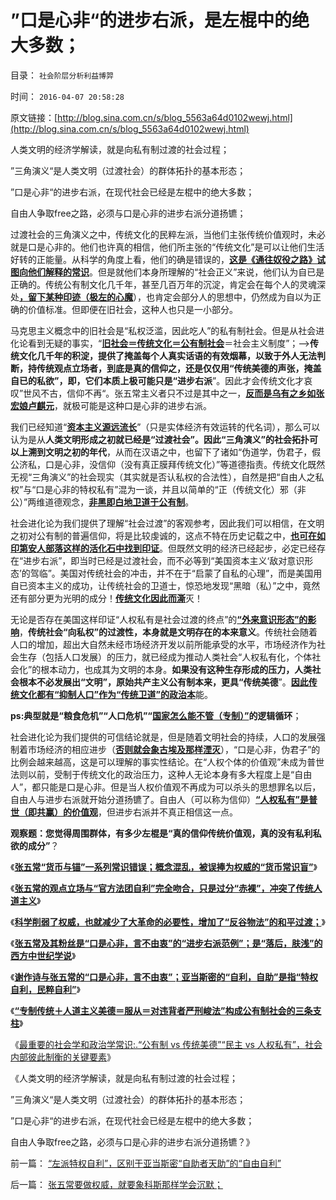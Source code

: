 # ”口是心非“的进步右派，是左棍中的绝大多数；

目录： `社会阶层分析利益博羿` 

时间： `2016-04-07 20:58:28` 

原文链接：[http://blog.sina.com.cn/s/blog_5563a64d0102wewj.html](http://blog.sina.com.cn/s/blog_5563a64d0102wewj.html)

人类文明的经济学解读，就是向私有制过渡的社会过程；

”三角演义“是人类文明（过渡社会）的群体拓扑的基本形态；

”口是心非“的进步右派，在现代社会已经是左棍中的绝大多数；

自由人争取free之路，必须与口是心非的进步右派分道扬镳；

过渡社会的三角演义之中，传统文化的民粹左派，当他们主张传统价值观时，未必就是口是心非的。他们也许真的相信，他们所主张的“传统文化”是可以让他们生活好转的正能量。从科学的角度上看，他们的确是错误的，[**这是《通往奴役之路》试图向他们解释的常识**](../../../2013/9/19/从“大宪章精神”到“通往奴役之路”.md)。但是就他们本身所理解的“社会正义”来说，他们认为自已是正确的。传统公有制文化几千年，甚至几百万年的沉淀，肯定会在每个人的灵魂深处[**，留下某种印迹（极左的心魔**](../../../2009/7/26/极左生命力取决于右派的人格心魔.md)），也肯定会部分人的思想中，仍然成为自以为正确的价值标准。但即便在旧社会，这种人也只是一小部分。

马克思主义概念中的旧社会是“私权泛滥，因此吃人”的私有制社会。但是从社会进化论看到无疑的事实，“[**旧社会＝传统文化＝公有制社会**](../../../2010/10/29/“旧社会”未必真的腐败黑暗；.md)＝社会主义制度”；——>**传统文化几千年的积淀，提供了掩盖每个人真实话语的有效烟幕，以致于外人无法判断，持传统观点立场者，到底是真的信仰之，还是仅仅用“传统美德的声张，掩盖自已的私欲”，即，它们本质上极可能只是“进步右派**”。因此才会传统文化才哀叹”世风不古，信仰不再“。张五常主义者只不过是其中之一，[**反而是乌有之乡如张宏娘卢麒元**](../../../2012/12/23/卢麒元，李庄，李北方，石勇，南方系和铅笔社.md)，就极可能是这种口是心非的进步右派。

我们已经知道“[**资本主义源远流长**](../../../2012/11/9/资本主义源远流长；汇票促使了银行和私有货币的出现.md)”（只是实体经济有效运转的代名词），那么可以认为是从**人类文明形成之初就已经是“过渡社会”。因此“三角演义”的社会拓扑可以上溯到文明之初的年代**，从而在汉语之中，也留下了诸如“伪道学，伪君子，假公济私，口是心非，没信仰（没有真正膜拜传统文化）”等道德指责。传统文化既然无视“三角演义”的社会现实（其实就是否认私权的合法性），自然是把“自由人之私权”与“口是心非的特权私有”混为一谈，并且以简单的“正（传统文化）邪（非公）”两维道德观念，[**非黑即白地卫道于公有制**](../../../2012/6/11/生活在社会最底层的愚民也是统治者.md)。

社会进化论为我们提供了理解“社会过渡”的客观参考，因此我们可以相信，在文明之初对公有制的普遍信仰，将是比较虔诚的，这点不特在历史记载之中，[**也可在如印第安人部落这样的活化石中找到印证**](../../../2015/4/30/基督教文人对印第安人传统美德的欣赏；.md)。但既然文明的经济已经起步，必定已经存在“进步右派”，即当时已经是过渡社会，而不必等到“美国资本主义‘敌对意识形态’的驾临”。美国对传统社会的冲击，并不在于“启蒙了自私的心理”，而是美国用自已资本主义的成功，让传统社会的卫道士，惊恐地发现“黑暗（私）”之中，竟然还有部分更为光明的成分！[**传统文化因此而澌**](../../../2015/12/31/全世界“传统文化自杀基因”，传染性的“国民劣根性”.md)灭！

无论是否存在美国这样印证“人权私有是社会过渡的终点”的[**“外来意识形态”的影响**](../../../2016/3/29/大海不会成为“称霸世界”的帮凶，美国成功的原因是中华传统的“王道”.md)，**传统社会“向私权”的过渡性，本身就是文明存在的本来意义**。传统社会随着人口的增加，超出大自然未经市场经济开发以前所能承受的水平，市场经济作为社会生存（包括人口发展）的压力，就已经成为推动人类社会“人权私有化，个体社会化”的根本动力，也成其为文明的本身。**如果没有这种生存形成的压力，人类社会根本不必发展出“文明”，原始共产主义公有制本来，更具“传统美德**”。[**因此传统文化都有“抑制人口”作为“传统卫道”的政治本**](../../../2012/10/20/君权利维坦怪兽眼中的“计划生育的必要性”.md)能。

**ps:典型就是“粮食危机”“人口危机”“[**国家怎么能不管（专制）”**](../../../2009/11/24/人口危机的感觉和没感觉的计划生育危机.md)的逻辑循环**；

社会进化论为我们提供的可信结论就是，但是随着文明社会的持续，人口的发展强制着市场经济的相应进步（[**否则就会象古埃及那样湮灭**](../../../2010/4/13/古埃及提供一个类中国文明的完整生命周期.md)），“口是心非，伪君子”的比例会越来越高，这是可以理解的事实性结论。在“人权个体的价值观”未成为普世法则以前，受制于传统文化的政治压力，这种人无论本身有多大程度上是“自由人”，都只能是口是心非。但是当人权价值观不再成为可以杀头的思想罪名以后，自由人与进步右派就开始分道扬镳了。自由人（可以称为信仰）[**“人权私有”是普世（即共赢）的价值观**](../../../2011/2/1/什么是人权？人道主义？和维护法纪.md)，但进步右派并不真正相信这一点。

**观察题：您觉得周围群体，有多少左棍是“真的信仰传统价值观，真的没有私利私欲的成分”**？

《[**张五常“货币与锚”一系列常识错误；概念混乱，被误捧为权威的“货币常识盲”**](../../../2016/3/27/广义的锚与狭义的锚，张五常一系列常识错误；.md)》

《[**张五常的观点立场与“官方法团自利”完全吻合，只是过分“赤裸”，冲突了传统人道主义**](../../../2016/3/28/张五常主义与市场经济之间，是“特权vs人权”的根本区别；.md)》

《[**科学削弱了权威，也就减少了大革命的必要性，增加了“反谷物法”的和平过渡；**](../../../2016/3/29/张五常之“缺乏常识，偏要权威”，推荐香港模式.md)》

《[**张五常及其粉丝是“口是心非，言不由衷”的“进步右派范例”；是“落后，肤浅”的西方中世纪学说**](../../../2016/3/30/张五常主义是一种传教，具备传教的所有特点；.md)》

《[**谢作诗与张五常的“口是心非，言不由衷”；亚当斯密的“自利，自助”是指“特权自利，民粹自利”**](../../../2016/3/31/张五常要做权威，就要象科斯那样学会沉默；.md)》

《[**“专制传统＋人道主义美德＝服从＝对违背者严刑峻法”构成公有制社会的三条支柱**](../../../2016/4/5/传统文化的“正能量”，证明“传统＝公有制”；.md)》

《[最重要的社会学和政治学常识:.“公有制
vs 传统美德”“民主
vs 人权私有”，社会内部彼此制衡的关键要素](../../../2016/4/6/最重要的社会学和政治学常识：.md)》

《人类文明的经济学解读，就是向私有制过渡的社会过程；

”三角演义“是人类文明（过渡社会）的群体拓扑的基本形态；

”口是心非“的进步右派，在现代社会已经是左棍中的绝大多数；

自由人争取free之路，必须与口是心非的进步右派分道扬镳？》

前一篇： [“左派特权自利”，区别于亚当斯密“自助者天助”的“自由自利”](../../../2016/4/10/“左派特权自利”，区别于亚当斯密“自助者天助”的“自由自利”.md)

后一篇： [张五常要做权威，就要象科斯那样学会沉默；](../../../2016/3/31/张五常要做权威，就要象科斯那样学会沉默；.md)

